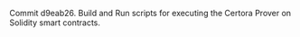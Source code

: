Commit d9eab26.                    Build and Run scripts for executing the Certora Prover on Solidity smart contracts.